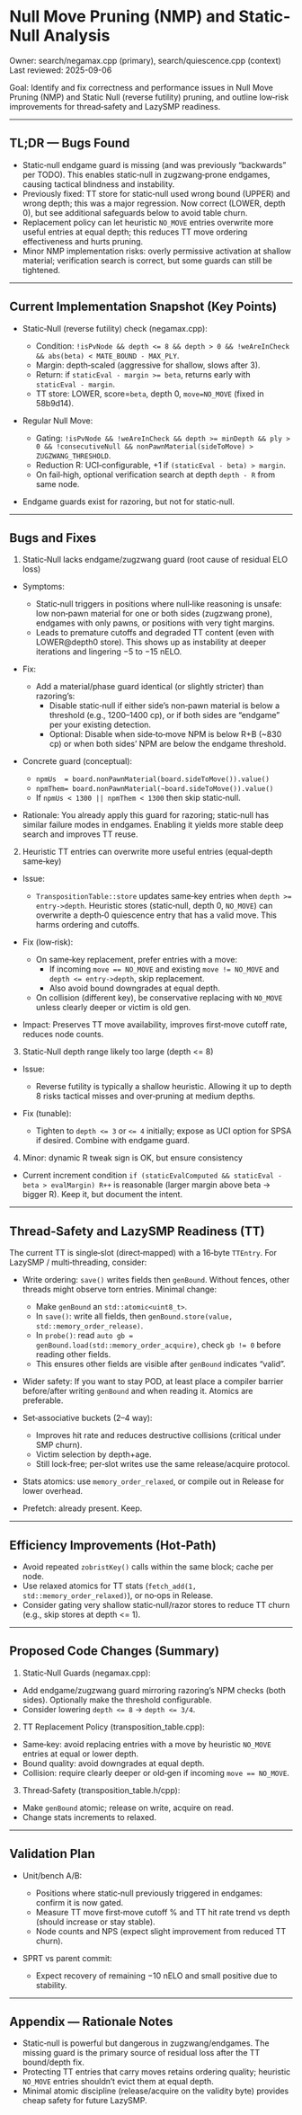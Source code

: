 Null Move Pruning (NMP) and Static-Null Analysis
================================================

Owner: search/negamax.cpp (primary), search/quiescence.cpp (context)
Last reviewed: 2025-09-06

Goal: Identify and fix correctness and performance issues in Null Move Pruning (NMP) and Static Null (reverse futility) pruning, and outline low‑risk improvements for thread‑safety and LazySMP readiness.

---

TL;DR — Bugs Found
------------------

- Static‑null endgame guard is missing (and was previously “backwards” per TODO). This enables static‑null in zugzwang‑prone endgames, causing tactical blindness and instability.
- Previously fixed: TT store for static‑null used wrong bound (UPPER) and wrong depth; this was a major regression. Now correct (LOWER, depth 0), but see additional safeguards below to avoid table churn.
- Replacement policy can let heuristic `NO_MOVE` entries overwrite more useful entries at equal depth; this reduces TT move ordering effectiveness and hurts pruning.
- Minor NMP implementation risks: overly permissive activation at shallow material; verification search is correct, but some guards can still be tightened.

---

Current Implementation Snapshot (Key Points)
-------------------------------------------

- Static‑Null (reverse futility) check (negamax.cpp):
  - Condition: `!isPvNode && depth <= 8 && depth > 0 && !weAreInCheck && abs(beta) < MATE_BOUND - MAX_PLY`.
  - Margin: depth‑scaled (aggressive for shallow, slows after 3).
  - Return: if `staticEval - margin >= beta`, returns early with `staticEval - margin`.
  - TT store: LOWER, score=`beta`, depth 0, `move=NO_MOVE` (fixed in 58b9d14).

- Regular Null Move:
  - Gating: `!isPvNode && !weAreInCheck && depth >= minDepth && ply > 0 && !consecutiveNull && nonPawnMaterial(sideToMove) > ZUGZWANG_THRESHOLD`.
  - Reduction R: UCI‑configurable, +1 if `(staticEval - beta) > margin`.
  - On fail‑high, optional verification search at depth `depth - R` from same node.

- Endgame guards exist for razoring, but not for static‑null.

---

Bugs and Fixes
---------------

1) Static‑Null lacks endgame/zugzwang guard (root cause of residual ELO loss)

- Symptoms:
  - Static‑null triggers in positions where null‑like reasoning is unsafe: low non‑pawn material for one or both sides (zugzwang prone), endgames with only pawns, or positions with very tight margins.
  - Leads to premature cutoffs and degraded TT content (even with LOWER@depth0 store). This shows up as instability at deeper iterations and lingering −5 to −15 nELO.

- Fix:
  - Add a material/phase guard identical (or slightly stricter) than razoring’s:
    - Disable static‑null if either side’s non‑pawn material is below a threshold (e.g., 1200–1400 cp), or if both sides are “endgame” per your existing detection.
    - Optional: Disable when side‑to‑move NPM is below R+B (~830 cp) or when both sides’ NPM are below the endgame threshold.

- Concrete guard (conceptual):
  - `npmUs  = board.nonPawnMaterial(board.sideToMove()).value()`
  - `npmThem= board.nonPawnMaterial(~board.sideToMove()).value()`
  - If `npmUs < 1300 || npmThem < 1300` then skip static‑null.

- Rationale: You already apply this guard for razoring; static‑null has similar failure modes in endgames. Enabling it yields more stable deep search and improves TT reuse.

2) Heuristic TT entries can overwrite more useful entries (equal‑depth same‑key)

- Issue:
  - `TranspositionTable::store` updates same‑key entries when `depth >= entry->depth`. Heuristic stores (static‑null, depth 0, `NO_MOVE`) can overwrite a depth‑0 quiescence entry that has a valid move. This harms ordering and cutoffs.

- Fix (low‑risk):
  - On same‑key replacement, prefer entries with a move:
    - If incoming `move == NO_MOVE` and existing `move != NO_MOVE` and `depth <= entry->depth`, skip replacement.
    - Also avoid bound downgrades at equal depth.
  - On collision (different key), be conservative replacing with `NO_MOVE` unless clearly deeper or victim is old gen.

- Impact: Preserves TT move availability, improves first‑move cutoff rate, reduces node counts.

3) Static‑Null depth range likely too large (depth <= 8)

- Issue:
  - Reverse futility is typically a shallow heuristic. Allowing it up to depth 8 risks tactical misses and over‑pruning at medium depths.

- Fix (tunable):
  - Tighten to `depth <= 3` or `<= 4` initially; expose as UCI option for SPSA if desired. Combine with endgame guard.

4) Minor: dynamic R tweak sign is OK, but ensure consistency

- Current increment condition `if (staticEvalComputed && staticEval - beta > evalMargin) R++` is reasonable (larger margin above beta → bigger R). Keep it, but document the intent.

---

Thread‑Safety and LazySMP Readiness (TT)
----------------------------------------

The current TT is single‑slot (direct‑mapped) with a 16‑byte `TTEntry`. For LazySMP / multi‑threading, consider:

- Write ordering: `save()` writes fields then `genBound`. Without fences, other threads might observe torn entries. Minimal change:
  - Make `genBound` an `std::atomic<uint8_t>`.
  - In `save()`: write all fields, then `genBound.store(value, std::memory_order_release)`.
  - In `probe()`: read `auto gb = genBound.load(std::memory_order_acquire)`, check `gb != 0` before reading other fields.
  - This ensures other fields are visible after `genBound` indicates “valid”.

- Wider safety: If you want to stay POD, at least place a compiler barrier before/after writing `genBound` and when reading it. Atomics are preferable.

- Set‑associative buckets (2–4 way):
  - Improves hit rate and reduces destructive collisions (critical under SMP churn).
  - Victim selection by depth+age.
  - Still lock‑free; per‑slot writes use the same release/acquire protocol.

- Stats atomics: use `memory_order_relaxed`, or compile out in Release for lower overhead.

- Prefetch: already present. Keep.

---

Efficiency Improvements (Hot‑Path)
---------------------------------

- Avoid repeated `zobristKey()` calls within the same block; cache per node.
- Use relaxed atomics for TT stats (`fetch_add(1, std::memory_order_relaxed)`), or no‑ops in Release.
- Consider gating very shallow static‑null/razor stores to reduce TT churn (e.g., skip stores at depth <= 1).

---

Proposed Code Changes (Summary)
-------------------------------

1) Static‑Null Guards (negamax.cpp):
- Add endgame/zugzwang guard mirroring razoring’s NPM checks (both sides). Optionally make the threshold configurable.
- Consider lowering `depth <= 8` → `depth <= 3/4`.

2) TT Replacement Policy (transposition_table.cpp):
- Same‑key: avoid replacing entries with a move by heuristic `NO_MOVE` entries at equal or lower depth.
- Bound quality: avoid downgrades at equal depth.
- Collision: require clearly deeper or old‑gen if incoming `move == NO_MOVE`.

3) Thread‑Safety (transposition_table.h/cpp):
- Make `genBound` atomic; release on write, acquire on read.
- Change stats increments to relaxed.

---

Validation Plan
---------------

- Unit/bench A/B:
  - Positions where static‑null previously triggered in endgames: confirm it is now gated.
  - Measure TT move first‑move cutoff % and TT hit rate trend vs depth (should increase or stay stable).
  - Node counts and NPS (expect slight improvement from reduced TT churn).

- SPRT vs parent commit:
  - Expect recovery of remaining −10 nELO and small positive due to stability.

---

Appendix — Rationale Notes
--------------------------

- Static‑null is powerful but dangerous in zugzwang/endgames. The missing guard is the primary source of residual loss after the TT bound/depth fix.
- Protecting TT entries that carry moves retains ordering quality; heuristic `NO_MOVE` entries shouldn’t evict them at equal depth.
- Minimal atomic discipline (release/acquire on the validity byte) provides cheap safety for future LazySMP.

